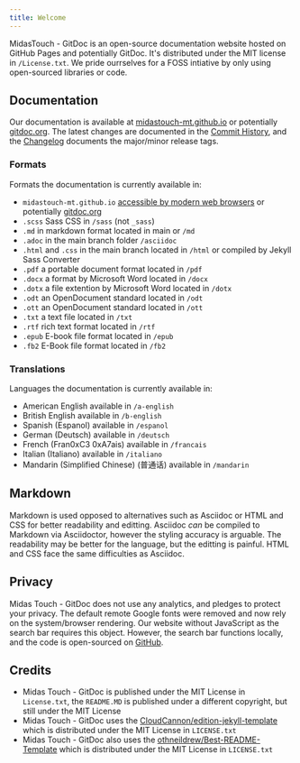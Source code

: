 ```yaml
---
title: Welcome
---
```


MidasTouch - GitDoc is an open-source documentation website hosted on GitHub Pages and potentially GitDoc. It's distributed under the MIT license in `/License.txt`. We pride ourrselves for a FOSS intiative by only using open-sourced libraries or code.

## Documentation
Our documentation is available at [midastouch-mt.github.io](https://midas-touch.github.io) or potentially [gitdoc.org](https://www.gitdoc.org). The latest changes are documented in the [Commit History](https://github.com/MidasTouch-MT/MidasTouch-MT.github.io/commit), and the [Changelog](https://midastouch-mt.github.io/changelog) documents the major/minor release tags.

### Formats
Formats the documentation is currently available in: <br>

* `midastouch-mt.github.io` [accessible by modern web browsers](https://midastouch-mt.github.io) or potentially [gitdoc.org](https://www.gitdoc.org)
* `.scss` Sass CSS in `/sass` (not `_sass`)
* `.md` in markdown format located in main or `/md`
* `.adoc` in the main branch folder `/asciidoc`
* `.html` and `.css` in the main branch located in `/html` or compiled by Jekyll Sass Converter
* `.pdf` a portable document format located in `/pdf`
* `.docx` a format by Microsoft Word located in `/docx`
* `.dotx` a file extention by Microsoft Word located in `/dotx`
* `.odt` an OpenDocument standard located in `/odt`
* `.ott` an OpenDocument standard located in `/ott`
* `.txt` a text file located in `/txt`
* `.rtf` rich text format located in `/rtf`
* `.epub` E-book file format located in `/epub`
* `.fb2` E-Book file format located in `/fb2`


### Translations
Languages the documentation is currently available in: <br>

* American English available in `/a-english`
* British English available in `/b-english`
* Spanish (Espanol) available in `/espanol`
* German (Deutsch) available in `/deutsch`
* French (Fran0xC3 0xA7ais) available in `/francais`
* Italian (Italiano) available in `/italiano`
* Mandarin (Simplified Chinese) (普通话) available in `/mandarin`

## Markdown
Markdown is used opposed to alternatives such as Asciidoc or HTML and CSS for better readability and editting. Asciidoc _can_ be compiled to Markdown via Asciidoctor, however the styling accuracy is arguable. The readability may be better for the language, but the editting is painful. HTML and CSS face the same difficulties as Asciidoc.

## Privacy
Midas Touch - GitDoc does not use any analytics, and pledges to protect your privacy. The default remote Google fonts were removed and now rely on the system/browser rendering. Our website without JavaScript as the search bar requires this object. However, the search bar functions locally, and the code is open-sourced on [GitHub](https://github.com/midastouch-mt/midastouch-mt.github.io).

## Credits
* Midas Touch - GitDoc is published under the MIT License in `License.txt`, the `README.MD` is published under a different copyright, but still under the MIT License
* Midas Touch - GitDoc uses the [CloudCannon/edition-jekyll-template](https://github.com/CloudCannon/edition-jekyll-template) which is distributed under the MIT License in  `LICENSE.txt`
* Midas Touch - GitDoc also uses the [othneildrew/Best-README-Template](https://github.com/othneildrew/Best-README-Template) which is distributed under the MIT License in `LICENSE.txt` 
